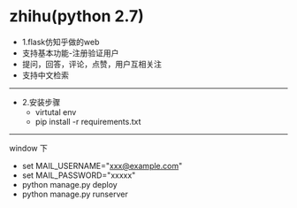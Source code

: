 # zhihu(python 2.7)
* 1.flask仿知乎做的web
 * 支持基本功能-注册验证用户
 * 提问，回答，评论，点赞，用户互相关注
 * 支持中文检索
___
* 2.安装步骤
  * virtutal env
  * pip install -r requirements.txt
___
window 下
* set MAIL_USERNAME="xxx@example.com"
* set MAIL_PASSWORD="xxxxx"
* python manage.py deploy
* python manage.py runserver
